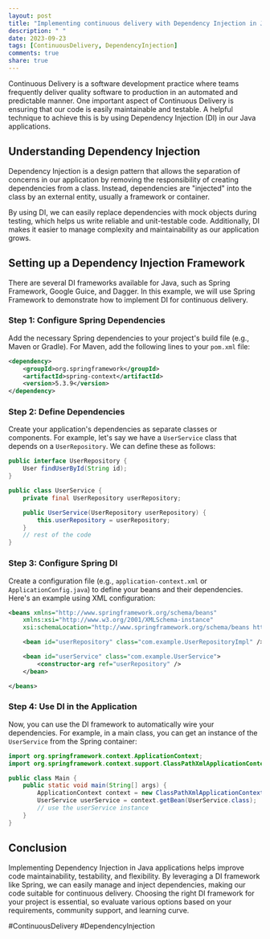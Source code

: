 ```yaml
---
layout: post
title: "Implementing continuous delivery with Dependency Injection in Java."
description: " "
date: 2023-09-23
tags: [ContinuousDelivery, DependencyInjection]
comments: true
share: true
---
```


Continuous Delivery is a software development practice where teams frequently deliver quality software to production in an automated and predictable manner. One important aspect of Continuous Delivery is ensuring that our code is easily maintainable and testable. A helpful technique to achieve this is by using Dependency Injection (DI) in our Java applications.

## Understanding Dependency Injection

Dependency Injection is a design pattern that allows the separation of concerns in our application by removing the responsibility of creating dependencies from a class. Instead, dependencies are "injected" into the class by an external entity, usually a framework or container.

By using DI, we can easily replace dependencies with mock objects during testing, which helps us write reliable and unit-testable code. Additionally, DI makes it easier to manage complexity and maintainability as our application grows.

## Setting up a Dependency Injection Framework

There are several DI frameworks available for Java, such as Spring Framework, Google Guice, and Dagger. In this example, we will use Spring Framework to demonstrate how to implement DI for continuous delivery.

### Step 1: Configure Spring Dependencies

Add the necessary Spring dependencies to your project's build file (e.g., Maven or Gradle). For Maven, add the following lines to your `pom.xml` file:

```xml
<dependency>
    <groupId>org.springframework</groupId>
    <artifactId>spring-context</artifactId>
    <version>5.3.9</version>
</dependency>
```

### Step 2: Define Dependencies

Create your application's dependencies as separate classes or components. For example, let's say we have a `UserService` class that depends on a `UserRepository`. We can define these as follows:

```java
public interface UserRepository {
    User findUserById(String id);
}

public class UserService {
    private final UserRepository userRepository;

    public UserService(UserRepository userRepository) {
        this.userRepository = userRepository;
    }
    // rest of the code
}
```

### Step 3: Configure Spring DI

Create a configuration file (e.g., `application-context.xml` or `ApplicationConfig.java`) to define your beans and their dependencies. Here's an example using XML configuration:

```xml
<beans xmlns="http://www.springframework.org/schema/beans"
    xmlns:xsi="http://www.w3.org/2001/XMLSchema-instance"
    xsi:schemaLocation="http://www.springframework.org/schema/beans http://www.springframework.org/schema/beans/spring-beans.xsd">

    <bean id="userRepository" class="com.example.UserRepositoryImpl" />

    <bean id="userService" class="com.example.UserService">
        <constructor-arg ref="userRepository" />
    </bean>

</beans>
```

### Step 4: Use DI in the Application

Now, you can use the DI framework to automatically wire your dependencies. For example, in a main class, you can get an instance of the `UserService` from the Spring container:

```java
import org.springframework.context.ApplicationContext;
import org.springframework.context.support.ClassPathXmlApplicationContext;

public class Main {
    public static void main(String[] args) {
        ApplicationContext context = new ClassPathXmlApplicationContext("application-context.xml");
        UserService userService = context.getBean(UserService.class);
        // use the userService instance
    }
}
```

## Conclusion

Implementing Dependency Injection in Java applications helps improve code maintainability, testability, and flexibility. By leveraging a DI framework like Spring, we can easily manage and inject dependencies, making our code suitable for continuous delivery. Choosing the right DI framework for your project is essential, so evaluate various options based on your requirements, community support, and learning curve.

\#ContinuousDelivery #DependencyInjection